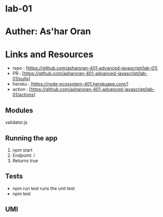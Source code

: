 # lab-01

# Auther: As'har Oran

# Links and Resources
* repo : [https://github.com/asharoran-401-advanced-javascript/lab-01]
* PR : [https://github.com/asharoran-401-advanced-javascript/lab-01/pulls]
* heroku : [https://node-ecosystem-401.herokuapp.com/]
* action : [https://github.com/asharoran-401-advanced-javascript/lab-01/actions]
## Modules
validator.js

## Running the app
 1. npm start 
2. Endpoint: /
3. Returns true
## Tests
* npm run test runs the unit test
* npm test 
## UMl